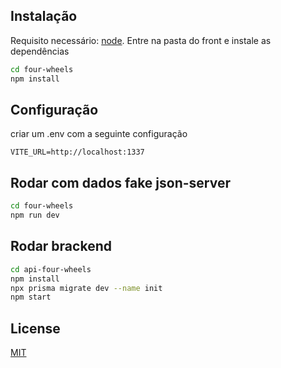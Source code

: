 
## Instalação

Requisito necessário: [node](https://nodejs.org/en/). Entre na pasta do front e instale as dependências
 
```bash
cd four-wheels
npm install
```

## Configuração
criar um .env com a seguinte configuração

```.env
VITE_URL=http://localhost:1337
```

## Rodar com dados fake json-server

```bash
cd four-wheels
npm run dev
```
## Rodar brackend

```bash
cd api-four-wheels
npm install
npx prisma migrate dev --name init
npm start
```


## License

[MIT](https://choosealicense.com/licenses/mit/)